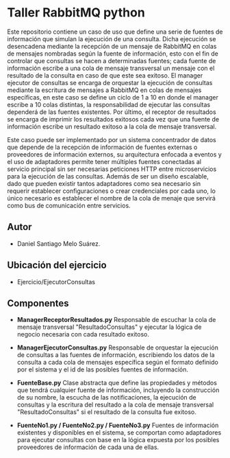 # Taller RabbitMQ python
Este repositorio contiene un caso de uso que define una serie de fuentes de información que simulan la ejecución de una consulta. Dicha ejecución se desencadena mediante la recepción de un mensaje de RabbitMQ en colas de mensajes nombradas según la fuente de información, esto con el fin de controlar que consultas se hacen a determinadas fuentes; cada fuente de información escribe a una cola de mensaje transversal un mensaje con el resultado de la consulta en caso de que este sea exitoso. El manager ejecutor de consultas se encarga de orquestar la ejecución de consultas mediante la escritura de mensajes a RabbitMQ en colas de mensajes específicas, en este caso se define un ciclo de 1 a 10 en donde el manager escribe a 10 colas distintas, la responsabilidad de ejecutar las consultas dependerá de las fuentes existentes. Por último, el receptor de resultados se encarga de imprimir los resultados exitosos cada vez que una fuente de información escribe un resultado exitoso a la cola de mensaje transversal. 

Este caso puede ser implementado por un sistema concentrador de datos que depende de la recepción de información de fuentes externas o proveedores de información externos, su arquitectura enfocada a eventos y el uso de adaptadores permite tener múltiples fuentes conectadas al servicio principal sin ser necesarias peticiones HTTP entre microservicios para la ejecución de las consultas. Además de ser un diseño escalable, dado que pueden existir tantos adaptadores como sea necesario sin requerir establecer configuraciones o crear credenciales por cada uno, lo único necesario es establecer el nombre de la cola de menaje que servirá como bus de comunicación entre servicios. 

## Autor
- Daniel Santiago Melo Suárez.

## Ubicación del ejercicio
- Ejercicio/EjecutorConsultas

## Componentes
- **ManagerReceptorResultados.py**
    Responsable de escuchar la cola de mensaje transversal "ResultadoConsultas" y ejecutar la lógica de negocio necesaria con cada resultado exitoso. 
    
- **ManagerEjecutorConsultas.py**
    Responsable de orquestar la ejecución de consultas a las fuentes de información, escribiendo los datos de la consulta a cada cola de mensajes específica según el formato definido por el sistema y el id de las posibles fuentes de información.
    
- **FuenteBase.py**
    Clase abstracta que define las propiedades y métodos que tendrá cualquier fuente de información, incluyendo la construcción de su nombre, la escucha de las notificaciones, la ejecución de consultas y la escritura del resultado a la cola de mensaje transversal "ResultadoConsultas" si el resultado de la consulta fue exitoso.
    
- **FuenteNo1.py / FuenteNo2.py / FuenteNo3.py**
    Fuentes de información existentes y disponibles en el sistema, se comportan como adaptadores para ejecutar consultas con base en la lógica expuesta por los posibles proveedores de información de cada una de ellas.
